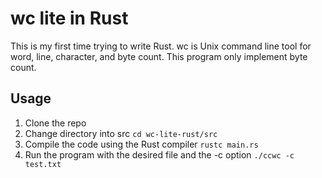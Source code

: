 # wc lite in Rust

This is my first time trying to write Rust. wc is Unix command line tool for word, line, character, and byte count. This program only implement byte count.

## Usage

1. Clone the repo
2. Change directory into src
``cd wc-lite-rust/src``
4. Compile the code using the Rust compiler
``rustc main.rs``
5. Run the program with the desired file and the -c option
``./ccwc -c test.txt``
